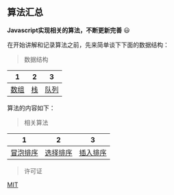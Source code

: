 ## 算法汇总

**Javascript实现相关的算法，不断更新完善** :smiley:

在开始讲解和记录算法之前，先来简单谈下下面的数据结构：

> 数据结构

|1|2|3|
|:-:|:-:|:-:|
|[数组](./src/array/)|[栈](./src/stack/)|[队列](./src/queue/)|

算法的内容如下：

> 相关算法

|1|2|3|
|:-:|:-:|:-:|
|[冒泡排序](./src/bubble_sort/)|[选择排序](./src/selection_sort/)|[插入排序](./src/insertion_sort/)|

> 许可证

[MIT](./LICENSE)

